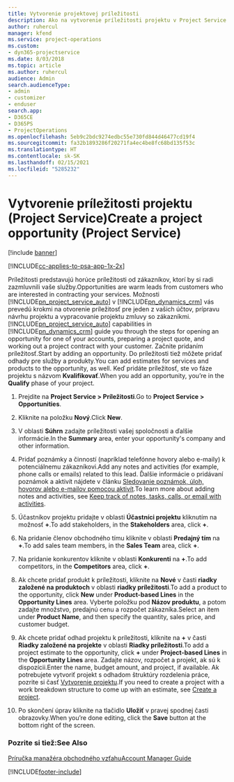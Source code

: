 ```yaml
---
title: Vytvorenie projektovej príležitosti
description: Ako na vytvorenie príležitosti projektu v Project Service
author: ruhercul
manager: kfend
ms.service: project-operations
ms.custom:
- dyn365-projectservice
ms.date: 8/03/2018
ms.topic: article
ms.author: ruhercul
audience: Admin
search.audienceType:
- admin
- customizer
- enduser
search.app:
- D365CE
- D365PS
- ProjectOperations
ms.openlocfilehash: 5eb9c2bdc9274edbc55e730fd844d46477cd19f4
ms.sourcegitcommit: fa32b1893286f20271fa4ec4be8fc68bd135f53c
ms.translationtype: HT
ms.contentlocale: sk-SK
ms.lasthandoff: 02/15/2021
ms.locfileid: "5285232"
---
```

# <a name="create-a-project-opportunity-project-service"></a><span data-ttu-id="e139c-103">Vytvorenie príležitosti projektu (Project Service)</span><span class="sxs-lookup"><span data-stu-id="e139c-103">Create a project opportunity (Project Service)</span></span>

[!include [banner](../includes/psa-now-project-operations.md)]

[!INCLUDE[cc-applies-to-psa-app-1x-2x](../includes/cc-applies-to-psa-app-1x-2x.md)]

<span data-ttu-id="e139c-104">Príležitosti predstavujú horúce príležitosti od zákazníkov, ktorí by si radi zazmluvnili vaše služby.</span><span class="sxs-lookup"><span data-stu-id="e139c-104">Opportunities are warm leads from customers who are interested in contracting your services.</span></span> <span data-ttu-id="e139c-105">Možnosti [!INCLUDE[pn_project_service_auto](../includes/pn-project-service-auto.md)] v [!INCLUDE[pn_dynamics_crm](../includes/pn-dynamics-crm.md)] vás prevedú krokmi na otvorenie príležitosť pre jeden z vašich účtov, prípravu návrhu projektu a vypracovanie projektu zmluvy so zákazníkmi.</span><span class="sxs-lookup"><span data-stu-id="e139c-105">[!INCLUDE[pn_project_service_auto](../includes/pn-project-service-auto.md)] capabilities in [!INCLUDE[pn_dynamics_crm](../includes/pn-dynamics-crm.md)] guide you through the steps for opening an opportunity for one of your accounts, preparing a project quote, and working out a project contract with your customer.</span></span> <span data-ttu-id="e139c-106">Začnite pridaním príležitosť.</span><span class="sxs-lookup"><span data-stu-id="e139c-106">Start by adding an opportunity.</span></span> <span data-ttu-id="e139c-107">Do príležitosti tiež môžete pridať odhady pre služby a produkty.</span><span class="sxs-lookup"><span data-stu-id="e139c-107">You can add estimates for services and products to the opportunity, as well.</span></span> <span data-ttu-id="e139c-108">Keď pridáte príležitosť, ste vo fáze projektu s názvom **Kvalifikovať**.</span><span class="sxs-lookup"><span data-stu-id="e139c-108">When you add an opportunity, you’re in the **Qualify** phase of your project.</span></span>  
  
1.  <span data-ttu-id="e139c-109">Prejdite na **Project Service > Príležitosti**.</span><span class="sxs-lookup"><span data-stu-id="e139c-109">Go to **Project Service > Opportunities**.</span></span>  
  
2.  <span data-ttu-id="e139c-110">Kliknite na položku **Nový**.</span><span class="sxs-lookup"><span data-stu-id="e139c-110">Click **New**.</span></span>  
  
3.  <span data-ttu-id="e139c-111">V oblasti **Súhrn** zadajte príležitosti vašej spoločnosti a ďalšie informácie.</span><span class="sxs-lookup"><span data-stu-id="e139c-111">In the **Summary** area, enter your opportunity's company and other information.</span></span>  
  
4.  <span data-ttu-id="e139c-112">Pridať poznámky a činností (napríklad telefónne hovory alebo e-maily) k potenciálnemu zákazníkovi.</span><span class="sxs-lookup"><span data-stu-id="e139c-112">Add any notes and activities (for example, phone calls or emails) related to this lead.</span></span> <span data-ttu-id="e139c-113">Ďalšie informácie o pridávaní poznámok a aktivít nájdete v článku [Sledovanie poznámok, úloh, hovorov alebo e-mailov pomocou aktivít](https://docs.microsoft.com/dynamics365/customerengagement/on-premises/basics/work-with-activities).</span><span class="sxs-lookup"><span data-stu-id="e139c-113">To learn more about adding notes and activities, see [Keep track of notes, tasks, calls, or email with activities](https://docs.microsoft.com/dynamics365/customerengagement/on-premises/basics/work-with-activities).</span></span>  
  
5.  <span data-ttu-id="e139c-114">Účastníkov projektu pridajte v oblasti **Účastníci projektu** kliknutím na možnosť **+**.</span><span class="sxs-lookup"><span data-stu-id="e139c-114">To add stakeholders, in the **Stakeholders** area, click **+**.</span></span>  
  
6.  <span data-ttu-id="e139c-115">Na pridanie členov obchodného tímu kliknite v oblasti **Predajný tím** na **+**.</span><span class="sxs-lookup"><span data-stu-id="e139c-115">To add sales team members, in the **Sales Team** area, click **+**.</span></span>  
  
7.  <span data-ttu-id="e139c-116">Na pridanie konkurentov kliknite v oblasti **Konkurenti** na **+**.</span><span class="sxs-lookup"><span data-stu-id="e139c-116">To add competitors, in the **Competitors** area, click **+**.</span></span>  
  
8.  <span data-ttu-id="e139c-117">Ak chcete pridať produkt k príležitosti, kliknite na **Nové** v časti **riadky založené na produktoch** v oblasti **riadky príležitosti**.</span><span class="sxs-lookup"><span data-stu-id="e139c-117">To add a product to the opportunity, click **New** under **Product-based Lines** in the **Opportunity Lines** area.</span></span> <span data-ttu-id="e139c-118">Vyberte položku pod **Názov produktu**, a potom zadajte množstvo, predajnú cenu a rozpočet zákazníka.</span><span class="sxs-lookup"><span data-stu-id="e139c-118">Select an item under **Product Name**, and then specify the quantity, sales price, and customer budget.</span></span>  
  
9. <span data-ttu-id="e139c-119">Ak chcete pridať odhad projektu k príležitosti, kliknite na **+** v časti **Riadky založené na projekte** v oblasti **Riadky príležitosti**.</span><span class="sxs-lookup"><span data-stu-id="e139c-119">To add a project estimate to the opportunity, click **+** under **Project-based Lines** in the **Opportunity Lines** area.</span></span> <span data-ttu-id="e139c-120">Zadajte názov, rozpočet a projekt, ak sú k dispozícii.</span><span class="sxs-lookup"><span data-stu-id="e139c-120">Enter the name, budget amount, and project, if available.</span></span> <span data-ttu-id="e139c-121">Ak potrebujete vytvoriť projekt s odhadom štruktúry rozdelenia práce, pozrite si časť [Vytvorenie projektu](../psa/create-project.md).</span><span class="sxs-lookup"><span data-stu-id="e139c-121">If you need to create a project with a work breakdown structure to come up with an estimate, see [Create a project](../psa/create-project.md).</span></span>  
  
10. <span data-ttu-id="e139c-122">Po skončení úprav kliknite na tlačidlo **Uložiť** v pravej spodnej časti obrazovky.</span><span class="sxs-lookup"><span data-stu-id="e139c-122">When you’re done editing, click the **Save** button at the bottom right of the screen.</span></span>  
  
### <a name="see-also"></a><span data-ttu-id="e139c-123">Pozrite si tiež:</span><span class="sxs-lookup"><span data-stu-id="e139c-123">See Also</span></span>  
 [<span data-ttu-id="e139c-124">Príručka manažéra obchodného vzťahu</span><span class="sxs-lookup"><span data-stu-id="e139c-124">Account Manager Guide</span></span>](../psa/account-manager-guide.md)


[!INCLUDE[footer-include](../includes/footer-banner.md)]